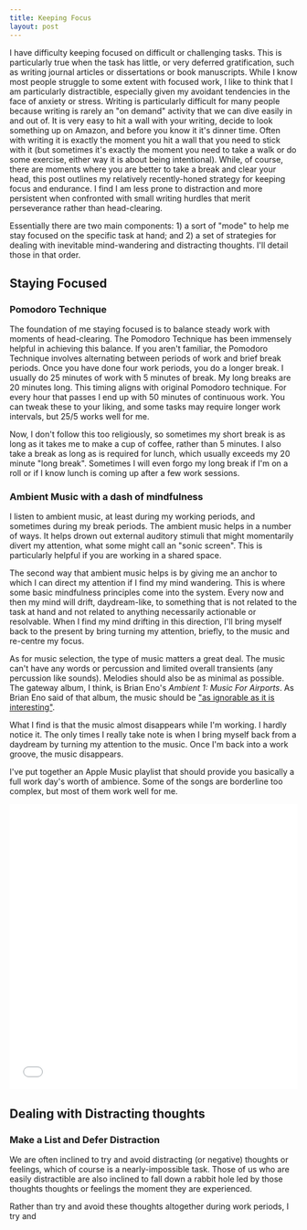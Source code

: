 ```yaml
---
title: Keeping Focus
layout: post
---
```


I have difficulty keeping focused on difficult or challenging tasks. This is particularly true when the task has little, or very deferred gratification, such as writing journal articles or dissertations or book manuscripts. While I know most people struggle to some extent with focused work, I like to think that I am particularly distractible, especially given my avoidant tendencies in the face of anxiety or stress. Writing is particularly difficult for many people because writing is rarely an "on demand" activity that we can dive easily in and out of. It is very easy to hit a wall with your writing, decide to look something up on Amazon, and before you know it it's dinner time. Often with writing it is exactly the moment you hit a wall that you need to stick with it (but sometimes it's exactly the moment you need to take a walk or do some exercise, either way it is about being intentional). While, of course, there are moments where you are better to take a break and clear your head, this post outlines my relatively recently-honed strategy for keeping focus and endurance. I find I am less prone to distraction and more persistent when confronted with small writing hurdles that merit perseverance rather than head-clearing.

Essentially there are two main components: 1) a sort of "mode" to help me stay focused on the specific task at hand; and 2) a set of strategies for dealing with inevitable mind-wandering and distracting thoughts. I'll detail those in that order.

## Staying Focused
### Pomodoro Technique
The foundation of me staying focused is to balance steady work with moments of head-clearing. The Pomodoro Technique has been immensely helpful in achieving this balance. If you aren't familiar, the Pomodoro Technique involves alternating between periods of work and brief break periods. Once you have done four work periods, you do a longer break. I usually do 25 minutes of work with 5 minutes of break. My long breaks are 20 minutes long. This timing aligns with original Pomodoro technique. For every hour that passes I end up with 50 minutes of continuous work. You can tweak these to your liking, and some tasks may require longer work intervals, but 25/5 works well for me.

Now, I don't follow this too religiously, so sometimes my short break is as long as it takes me to make a cup of coffee, rather than 5 minutes. I also take a break as long as is required for lunch, which usually exceeds my 20 minute "long break". Sometimes I will even forgo my long break if I'm on a roll or if I know lunch is coming up after a few work sessions.

### Ambient Music with a dash of mindfulness
I listen to ambient music, at least during my working periods, and sometimes during my break periods. The ambient music helps in a number of ways. It helps drown out external auditory stimuli that might momentarily divert my attention, what some might call an "sonic screen". This is particularly helpful if you are working in a shared space.

The second way that ambient music helps is by giving me an anchor to which I can direct my attention if I find my mind wandering. This is where some basic mindfulness principles come into the system. Every now and then my mind will drift, daydream-like, to something that is not related to the task at hand and not related to anything necessarily actionable or resolvable. When I find my mind drifting in this direction, I'll bring myself back to the present by bring turning my attention, briefly, to the music and re-centre my focus.

As for music selection, the type of music matters a great deal. The music can't have any words or percussion and limited overall transients (any percussion like sounds). Melodies should also be as minimal as possible. The gateway album, I think, is Brian Eno's *Ambient 1: Music For Airports*. As Brian Eno said of that album, the music should be ["as ignorable as it is interesting"](http://music.hyperreal.org/artists/brian_eno/MFA-txt.html).

What I find is that the music almost disappears while I'm working. I hardly notice it. The only times I really take note is when I bring myself back from a daydream by turning my attention to the music. Once I'm back into a work groove, the music disappears.

I've put together an Apple Music playlist that should provide you basically a full work day's worth of ambience. Some of the songs are borderline too complex, but most of them work well for me.
<iframe src="//tools.applemusic.com/embed/v1/playlist/pl.940bc3dd7356424e9190961882cb4708?country=us" height="500px" width="100%" frameborder="0"></iframe>

## Dealing with Distracting thoughts
### Make a List and Defer Distraction
We are often inclined to try and avoid distracting (or negative) thoughts or feelings, which of course is a nearly-impossible task. Those of us who are easily distractible are also inclined to fall down a rabbit hole led by those thoughts thoughts or feelings the moment they are experienced.

Rather than try and avoid these thoughts altogether during work periods, I try and 
